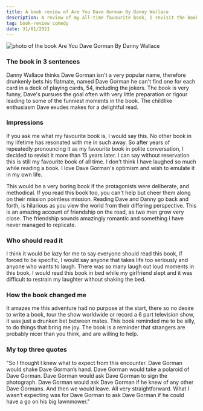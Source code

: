 ```yaml
---
title: A book review of Are You Dave Gorman By Danny Wallace
description: A review of my all-time favourite book, I revisit the book for the first time in 15 years
tag: book-review comedy
date: 31/01/2021
---
```


![photo of the book Are You Dave Gorman By Danny Wallace](/are-you-dave-gorman.jpg)

### The book in 3 sentences

Danny Wallace thinks Dave Gorman isn't a very popular name, therefore drunkenly bets his flatmate, named Dave Gorman he can't find one for each card in a deck of playing cards, 54, including the jokers. The book is very funny, Dave's pursues the goal often with very little preparation or rigour leading to some of the funniest moments in the book. The childlike enthusiasm Dave exudes makes for a delightful read.

### Impressions

If you ask me what my favourite book is, I would say this.
No other book in my lifetime has resonated with me in such away.
So after years of repeatedly pronouncing it as my favourite book in polite conversation, I decided to revisit it more than 15 years later.
I can say without reservation this is still my favourite book of all time.
I don't think I have laughed so much while reading a book.
I love Dave Gorman's optimism and wish to emulate it in my own life.

This would be a very boring book if the protagonists were deliberate, and methodical.
If you read this book too, you can't help but cheer them along on their mission pointless mission.
Reading Dave and Danny go back and forth, is hilarious as you view the world from their differing perspective.
This is an amazing account of friendship on the road, as two men grow very close.
The friendship sounds amazingly romantic and something I have never managed to replicate.

### Who should read it

I think it would be lazy for me to say everyone should read this book, if forced to be specific, I would say anyone that takes life too seriously and anyone who wants to laugh.
There was so many laugh out loud moments in this book, I would read this book in bed while my girlfriend slept and it was difficult to restrain my laughter without shaking the bed.

### How the book changed me

It amazes me this adventure had no purpose at the start, there so no desire to write a book, tour the show worldwide or record a 6 part television show, it was just a drunken bet between mates. This book reminded me to be silly, to do things that bring me joy.
The book is a reminder that strangers are probably nicer than you think, and are willing to help.

### My top three quotes

"So I thought I knew what to expect from this encounter.
Dave Gorman would shake Dave Gorman’s hand. Dave Gorman would take a polaroid of Dave Gorman.
Dave Gorman would ask Dave Gorman to sign the photograph.
Dave Gorman would ask Dave Gorman if he knew of any other Dave Gormans.
And then we would leave. All very straightforward.
What I wasn’t expecting was for Dave Gorman to ask Dave Gorman if he could have a go on his big lawnmower."
